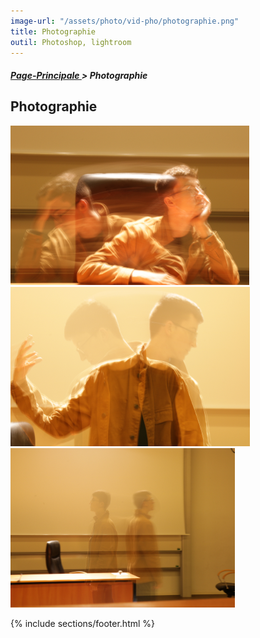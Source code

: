```yaml
---
image-url: "/assets/photo/vid-pho/photographie.png"
title: Photographie
outil: Photoshop, lightroom
---
```

<section class="file-ariane">
    <h5><a href="./../">Page-Principale </a>> Photographie</h5>
</section>

<section class = "section-photo">
    <h1>Photographie</h1>
    <div class="under-motion"></div>
    <div class="rangement-photo">
        <img src="/assets/photo/vid-pho/PingitoreHeloiseConfusion 2.png" alt="Photographie 1">
        <img src="/assets/photo/vid-pho/PingitoreHeloiseDedoublement 1.png" alt="Photographie 2">
        <img src="/assets/photo/vid-pho/PingitoreHeloiseDispertion 1.png" alt="Photographie 3">
     </div>
</section>

{% include sections/footer.html %}
